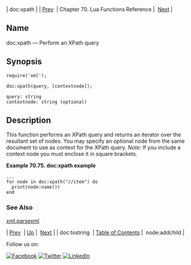 | doc:xpath |
| [Prev](lua.ref.xml.doc_tostring.php)  | Chapter 70. Lua Functions Reference |  [Next](lua.ref.xml.node_addchild.php) |

<a name="lua.ref.xml.doc_xpath"></a>
## Name

doc:xpath — Perform an XPath query

<a name="idp19374208"></a>
## Synopsis

`require('xml');`

`doc:xpath(query, [contextnode]);`

```
query: string
contextnode: string (optional)
```
<a name="idp19377936"></a>
## Description

This function performs an XPath query and returns an iterator over the resultant set of nodes. You may specify an optional node from the same document to use as context for the XPath query. *Note*: If you include a context node you must enclose it in square brackets.

<a name="lua.ref.xml.doc_xpath.example"></a>

**Example 70.75. doc:xpath example**

```
...
for node in doc:xpath("//item") do
  print(node:name())
end
```

<a name="idp19382416"></a>
### See Also

[xml.parsexml](lua.ref.xml.parsexml.php "xml.parsexml")

| [Prev](lua.ref.xml.doc_tostring.php)  | [Up](lua.function.details.php) |  [Next](lua.ref.xml.node_addchild.php) |
| doc:tostring  | [Table of Contents](index.php) |  node:addchild |

Follow us on:

[![Facebook](https://support.messagesystems.com/images/icon-facebook.png)](http://www.facebook.com/messagesystems) [![Twitter](https://support.messagesystems.com/images/icon-twitter.png)](http://twitter.com/#!/MessageSystems) [![LinkedIn](https://support.messagesystems.com/images/icon-linkedin.png)](http://www.linkedin.com/company/message-systems)